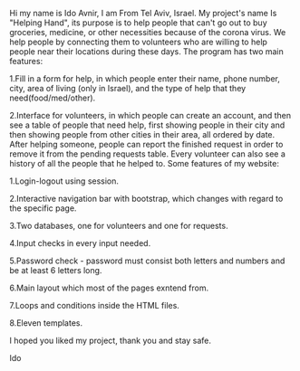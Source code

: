 Hi my name is Ido Avnir, I am From Tel Aviv, Israel. My project's name Is "Helping Hand", its purpose is to help people that can't go out to buy groceries, medicine, or other necessities because of the corona virus. We help people by connecting them to volunteers who are willing to help people near their locations during these days. The program has two main features:

1.Fill in a form for help, in which people enter their name, phone number, city, area of living (only in Israel), and the type of help that they need(food/med/other).

2.Interface for volunteers, in which people can create an account, and then see a table of people that need help, first showing people in their city and then showing people from other cities in their area, all ordered by date. After helping someone, people can report the finished request in order to remove it from the pending requests table. Every volunteer can also see a history of all the people that he helped to.
Some features of my website:

1.Login-logout using session.

2.Interactive navigation bar with bootstrap, which changes with regard to the specific page.

3.Two databases, one for volunteers and one for requests.

4.Input checks in every input needed.

5.Password check - password must consist both letters and numbers and be at least 6 letters long.

6.Main layout which most of the pages exntend from.

7.Loops and conditions inside the HTML files.

8.Eleven templates.

I hoped you liked my project, thank you and stay safe.

Ido
